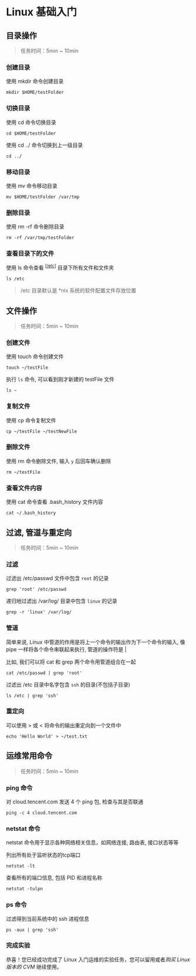 <div class="lab-edi-doc"><h1 id="linux-">Linux 基础入门</h1>
<h2 id="-">目录操作</h2>
<blockquote>
<p>任务时间：5min ~ 10min</p>
</blockquote>
<h3 id="-">创建目录</h3>
<p>使用 mkdir 命令创建目录</p>
<pre><code>mkdir $HOME/testFolder
</code></pre><h3 id="-">切换目录</h3>
<p>使用 cd 命令切换目录</p>
<pre><code>cd $HOME/testFolder
</code></pre><p>使用 cd ../ 命令切换到上一级目录</p>
<pre><code>cd ../
</code></pre><h3 id="-">移动目录</h3>
<p>使用 mv 命令移动目录</p>
<pre><code>mv $HOME/testFolder /var/tmp
</code></pre><h3 id="-">删除目录</h3>
<p>使用 rm -rf 命令删除目录</p>
<pre><code>rm -rf /var/tmp/testFolder
</code></pre><h3 id="-">查看目录下的文件</h3>
<p>使用 ls 命令查看 <sup>[<a href="#stage-1-step-5-etc">/etc</a>]</sup> 目录下所有文件和文件夹</p>
<pre><code>ls /etc
</code></pre><p><a id="stage-1-step-5-etc"></a></p>
<blockquote>
<p>/etc 目录默认是 *nix 系统的软件配置文件存放位置</p>
</blockquote>
<h2 id="-">文件操作</h2>
<blockquote>
<p>任务时间：5min ~ 10min</p>
</blockquote>
<h3 id="-">创建文件</h3>
<p>使用 touch 命令创建文件</p>
<pre><code>touch ~/testFile
</code></pre><p>执行 <code>ls</code> 命令, 可以看到刚才新建的 testFile 文件</p>
<pre><code>ls ~
</code></pre><h3 id="-">复制文件</h3>
<p>使用 cp 命令复制文件</p>
<pre><code>cp ~/testFile ~/testNewFile
</code></pre><h3 id="-">删除文件</h3>
<p>使用 rm 命令删除文件, 输入 <code>y</code> 后回车确认删除</p>
<pre><code>rm ~/testFile
</code></pre><h3 id="-">查看文件内容</h3>
<p>使用 cat 命令查看 .bash_history 文件内容</p>
<pre><code>cat ~/.bash_history
</code></pre><h2 id="-">过滤, 管道与重定向</h2>
<blockquote>
<p>任务时间：5min ~ 10min</p>
</blockquote>
<h3 id="-">过滤</h3>
<p>过滤出 /etc/passwd 文件中包含 <code>root</code> 的记录</p>
<pre><code>grep 'root' /etc/passwd
</code></pre><p>递归地过滤出 /var/log/ 目录中包含 <code>linux</code> 的记录</p>
<pre><code>grep -r 'linux' /var/log/
</code></pre><h3 id="-">管道</h3>
<p>简单来说, Linux 中管道的作用是将上一个命令的输出作为下一个命令的输入, 像 pipe 一样将各个命令串联起来执行, 管道的操作符是 |</p>
<p>比如, 我们可以将 cat 和 grep 两个命令用管道组合在一起</p>
<pre><code>cat /etc/passwd | grep 'root'
</code></pre><p>过滤出 /etc 目录中名字包含 <code>ssh</code> 的目录(不包括子目录)</p>
<pre><code>ls /etc | grep 'ssh'
</code></pre><h3 id="-">重定向</h3>
<p>可以使用 &gt; 或 &lt; 将命令的输出重定向到一个文件中</p>
<pre><code>echo 'Hello World' &gt; ~/test.txt
</code></pre><h2 id="-">运维常用命令</h2>
<blockquote>
<p>任务时间：5min ~ 10min</p>
</blockquote>
<h3 id="ping-">ping 命令</h3>
<p>对 cloud.tencent.com 发送 4 个 ping 包, 检查与其是否联通</p>
<pre><code>ping -c 4 cloud.tencent.com
</code></pre><h3 id="netstat-">netstat 命令</h3>
<p>netstat 命令用于显示各种网络相关信息，如网络连接, 路由表, 接口状态等等</p>
<p>列出所有处于监听状态的tcp端口</p>
<pre><code>netstat -lt
</code></pre><p>查看所有的端口信息, 包括 PID 和进程名称</p>
<pre><code>netstat -tulpn
</code></pre><h3 id="ps-">ps 命令</h3>
<p>过滤得到当前系统中的 ssh 进程信息</p>
<pre><code>ps -aux | grep 'ssh'
</code></pre><h3 id="-">完成实验</h3>
<p>恭喜！您已经成功完成了 Linux 入门运维的实验任务，您可以留用或者<em>购买 Linux 版本的 CVM</em> 继续使用。</p>
</div>